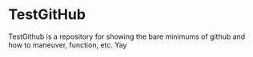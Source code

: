 # TestGitHub

TestGithub is a repository for showing the bare minimums of github and how to maneuver, function, etc. Yay 
